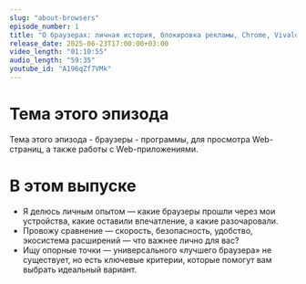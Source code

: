```yaml
---
slug: "about-browsers"
episode_number: 1
title: "О браузерах: личная история, блокировка рекламы, Chrome, Vivaldi и все-все-все..."
release_date: 2025-06-23T17:00:00+03:00
video_length: "01:10:55"
audio_length: "59:35"
youtube_id: "A196qZf7VMk"
---
```


# Тема этого эпизода
Тема этого эпизода - браузеры - программы, для просмотра Web-страниц, а также работы с Web-приложениями.

# В этом выпуске
* Я делюсь личным опытом — какие браузеры прошли через мои устройства, какие оставили впечатление, а какие разочаровали.
* Провожу сравнение — скорость, безопасность, удобство, экосистема расширений — что важнее лично для вас?
* Ищу опорные точки — универсального «лучшего браузера» не существует, но есть ключевые критерии, которые помогут вам выбрать идеальный вариант.
